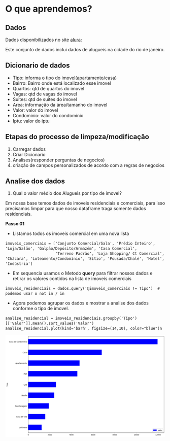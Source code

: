 
# O que aprendemos?


## Dados

Dados disponibilizados no site [alura](https://raw.githubusercontent.com/alura-cursos/pandas-conhecendo-a-biblioteca/main/base-de-dados/aluguel.csv):

Este conjunto de dados inclui dados de alugueis na cidade do rio de janeiro.

## Dicionario de dados

- Tipo: informa o tipo do imovel(apartamento/casa)
- Bairro: Bairro onde está localizado esse imovel
- Quartos: qtd de quartos do imovel
- Vagas: qtd de vagas do imovel
- Suites: qtd de suites do imovel 
- Area: informação da área/tamanho do imovel
- Valor: valor do imovel
- Condominio: valor do condominio
- Iptu: valor do iptu

## Etapas do processo de limpeza/modificação

1. Carregar dados
2. Criar Dicionario
3. Analises(responder perguntas de negocios)
4. criação de campos personalizados de acordo com a regras de negocios

## Analise dos dados

1. Qual o valor médio dos Alugueis por tipo de imovel?

Em nossa base temos dados de imoveis residenciais e comerciais, para isso precisamos limpar para que nosso dataframe traga somente dados residenciais.

**Passo 01**

- Listamos todos os imoveis comercial em uma nova lista
```{python}
imoveis_comerciais = ['Conjunto Comercial/Sala', 'Prédio Inteiro', 'Loja/Salão', 'Galpão/Depósito/Armazém', 'Casa Comercial',
                      'Terreno Padrão', 'Loja Shopping/ Ct Comercial', 'Chácara', 'Loteamento/Condomínio', 'Sítio', 'Pousada/Chalé', 'Hotel', 'Indústria']

```

- Em sequencia usamos o Metodo **query** para filtrar nossos dados e retirar os valores contidos na lista de imoveis comerciais

```{python}
imoveis_residenciais = dados.query('@imoveis_comerciais != Tipo')  # podemos usar o not in / in
```

- Agora podemos agrupar os dados e mostrar a analise dos dados conforme o tipo de imovel.


```{python}
analise_residencial = imoveis_residenciais.groupby('Tipo')[['Valor']].mean().sort_values('Valor')
analise_residencial.plot(kind='barh', figsize=(14,10), color="blue")n
```
![Analise](image.png)




